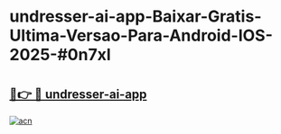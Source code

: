 # undresser-ai-app-Baixar-Gratis-Ultima-Versao-Para-Android-IOS-2025-#0n7xl

# <h2><a href="https://ainizakaria.my?title=undresser-ai-app&ref=24M">🔗👉 🔴 undresser-ai-app</a></h2>

[![acn](https://github.com/user-attachments/assets/0f9c940e-d8b0-45ae-aac7-cd30a18b3e1c)](https://ainizakaria.my?title=undresser-ai-app&ref=24M)

